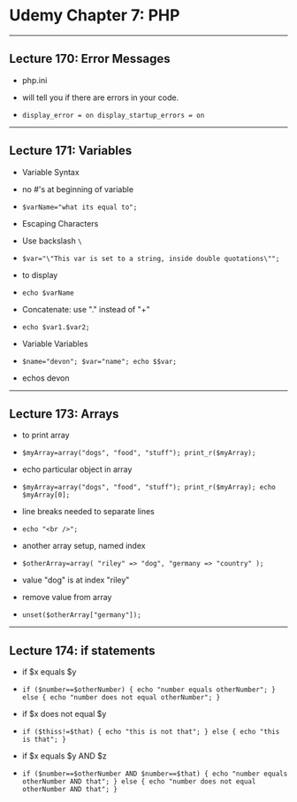 # Udemy Chapter 7: PHP

___

## Lecture 170: Error Messages

* php.ini 

 * will tell you if there are errors in your code.
 
 * `display_error = on
    display_startup_errors = on`
 
___
 
## Lecture 171: Variables

* Variable Syntax
 
 * no #'s at beginning of variable

 * `$varName="what its equal to";`
 
* Escaping Characters

 * Use backslash `\`
 
 * `$var="\"This var is set to a string, inside double quotations\"";`
 
* to display

 * `echo $varName`
 
* Concatenate: use "." instead of "+"

 * `echo $var1.$var2;`
 
* Variable Variables 

 * `$name="devon";
    $var="name";
    echo $$var;`
    
 * echos devon
 
 ___
 
## Lecture 173: Arrays

* to print array

 * `$myArray=array("dogs", "food", "stuff");
      print_r($myArray);`

* echo particular object in array

 * `$myArray=array("dogs", "food", "stuff");
      print_r($myArray);
      echo $myArray[0];`
      
* line breaks needed to separate lines

 * `echo "<br />";`
  
* another array setup, named index
 
 * `$otherArray=array(
       "riley" => "dog",
       "germany => "country"
     );`
  
 * value "dog" is at index "riley"
 
* remove value from array

 * `unset($otherArray["germany"]);`
 
 ___
 
 
## Lecture 174: if statements

* if $x equals $y 

 * `if ($number==$otherNumber) {
        echo "number equals otherNumber";
        }
    else {
            echo "number does not equal otherNumber";
        }`
        
* if $x does not equal $y

 * `if ($thiss!=$that) {
            echo "this is not that";
        }
    else {
            echo "this is that";
        }`
        
* if $x equals $y AND $z

 * `if ($number==$otherNumber AND $number==$that) {
            echo "number equals otherNumber AND that";
        }
    else {
            echo "number does not equal otherNumber AND that";
        }`
        

 
 

 
 
 

